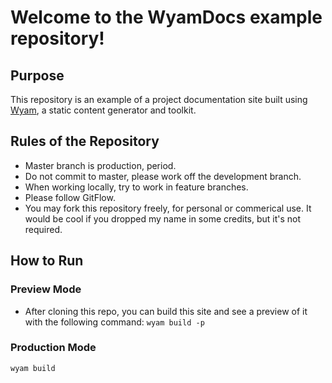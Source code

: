# Welcome to the WyamDocs example repository!

## Purpose
This repository is an example of a project documentation site built using [Wyam](https://wyam.io/), a static content generator and toolkit.

## Rules of the Repository
* Master branch is production, period.
* Do not commit to master, please work off the development branch.
* When working locally, try to work in feature branches.
* Please follow GitFlow.
* You may fork this repository freely, for personal or commerical use. It would be cool if you dropped my name in some credits, but it's not required.

## How to Run
### Preview Mode
* After cloning this repo, you can build this site and see a preview of it with the following command:
`wyam build -p`

### Production Mode
`wyam build`